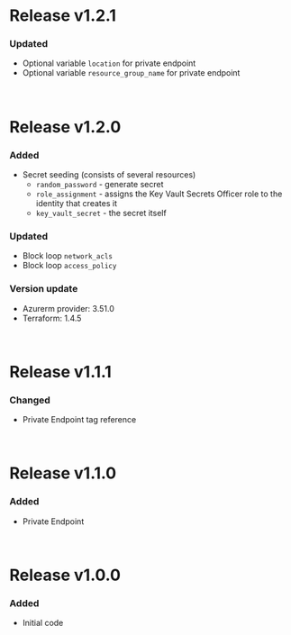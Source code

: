 # Release v1.2.1
### Updated
- Optional variable `location` for private endpoint
- Optional variable `resource_group_name` for private endpoint

&nbsp;

# Release v1.2.0
### Added
- Secret seeding (consists of several resources)
  - `random_password` - generate secret
  - `role_assignment` - assigns the Key Vault Secrets Officer role to the identity that creates it
  - `key_vault_secret` - the secret itself
### Updated
- Block loop `network_acls`
- Block loop `access_policy`
### Version update
- Azurerm provider: 3.51.0
- Terraform: 1.4.5

&nbsp;

# Release v1.1.1
### Changed
- Private Endpoint tag reference

&nbsp;

# Release v1.1.0
### Added
- Private Endpoint

&nbsp;

# Release v1.0.0
### Added
- Initial code